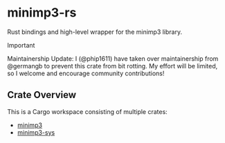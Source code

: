 # minimp3-rs

Rust bindings and high-level wrapper for the minimp3 library.

> [!IMPORTANT]
> Maintainership Update: I (@phip1611) have taken over maintainership from
> @germangb to prevent this crate from bit rotting. My effort will be limited,
> so I welcome and encourage community contributions!

## Crate Overview

This is a Cargo workspace consisting of multiple crates:

- [minimp3](./crates/minimp3)
- [minimp3-sys](./crates/minimp3-sys)

